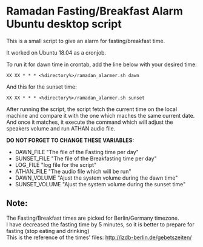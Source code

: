 # Ramadan Fasting/Breakfast Alarm Ubuntu desktop script

This is a small script to give an alarm for fasting/breakfast time.

It worked on Ubuntu 18.04 as a cronjob.

To run it for dawn time in crontab, add the line below with your desired time:
```
XX XX * * * <%directory%>/ramadan_alarmer.sh dawn
```

And this for the sunset time:
```
XX XX * * * <%directory%>/ramadan_alarmer.sh sunset
```

After running the script, the script fetch the current time on the local machine and compare it with the one which maches the same current date. And once it matches, it execute the command which will adjust the speakers volume and run ATHAN audio file. 

**DO NOT FORGET TO CHANGE THESE VARIABLES:**
- DAWN_FILE     "The file of the Fasting time per day"
- SUNSET_FILE   "The file of the Breakfasting time per day"
- LOG_FILE      "log file for the script"
- ATHAN_FILE    "The audio file which will be run"
- DAWN_VOLUME   "Ajust the system volume during the dawn time"
- SUNSET_VOLUME "Ajust the system volume during the sunset time"

Note:
---
The Fasting/Breakfast times are picked for Berlin/Germany timezone.  
I have decreased the fasting time by 5 minutes, so it is better to prepare for fasting (stop eating and drinking)  
This is the reference of the times' files:
http://izdb-berlin.de/gebetszeiten/

